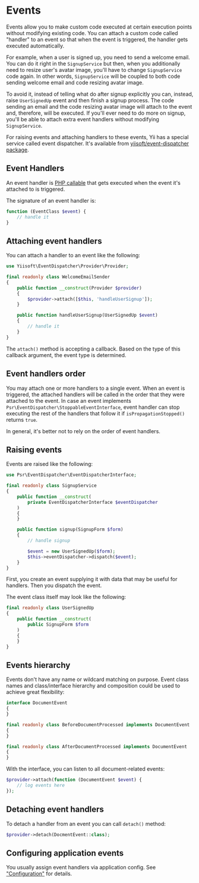 # Events

Events allow you to make custom code executed at certain execution points without modifying existing code.
You can attach a custom code called "handler" to an event so that when the event is triggered, the handler
gets executed automatically. 

For example, when a user is signed up, you need to send a welcome email. You can do it right in
the `SignupService` but then, when you additionally need to resize user's avatar image, you'll have
to change `SignupService` code again. In other words, `SignupService` will be coupled to both code sending
welcome email and code resizing avatar image.
 
To avoid it, instead of telling what do after signup explicitly you can, instead, raise `UserSignedUp` event
and then finish a signup process. The code sending an email and the code resizing avatar image will attach to the event
 and, therefore, will be executed. If you'll ever need to do more on signup, you'll be able to attach extra event
handlers without modifying `SignupService`. 
 
For raising events and attaching handlers to these events, Yii has a special service called event dispatcher.
It's available from [yiisoft/event-dispatcher package](https://github.com/yiisoft/event-dispatcher).

## Event Handlers <span id="event-handlers"></span>

An event handler is [PHP callable](https://www.php.net/manual/en/language.types.callable.php) that gets executed
when the event it's attached to is triggered.

The signature of an event handler is:

```php
function (EventClass $event) {
    // handle it
}
```

## Attaching event handlers <span id="attaching-event-handlers"></span>

You can attach a handler to an event like the following:

```php
use Yiisoft\EventDispatcher\Provider\Provider;

final readonly class WelcomeEmailSender
{
    public function __construct(Provider $provider)
    {
        $provider->attach([$this, 'handleUserSignup']);
    }

    public function handleUserSignup(UserSignedUp $event)
    {
        // handle it    
    }
}
```

The `attach()` method is accepting a callback. Based on the type of this callback argument, the event type is
determined.

## Event handlers order

You may attach one or more handlers to a single event. When an event is triggered, the attached handlers
will be called in the order that they were attached to the event. In case an event implements
`Psr\EventDispatcher\StoppableEventInterface`, event handler can stop executing the rest of the handlers 
that follow it if `isPropagationStopped()` returns `true`.

In general, it's better not to rely on the order of event handlers.

## Raising events <span id="raising-events"></span>

Events are raised like the following:

```php
use Psr\EventDispatcher\EventDispatcherInterface;

final readonly class SignupService
{
    public function __construct(
        private EventDispatcherInterface $eventDispatcher
    )
    {
    }

    public function signup(SignupForm $form)
    {
        // handle signup

        $event = new UserSignedUp($form);
        $this->eventDispatcher->dispatch($event);
    }
}
```

First, you create an event supplying it with data that may be useful for handlers. Then you dispatch the event.

The event class itself may look like the following:

```php
final readonly class UserSignedUp
{
    public function __construct(
        public SignupForm $form
    )
    {
    }
}
```

## Events hierarchy

Events don't have any name or wildcard matching on purpose. Event class names and class/interface hierarchy
and composition could be used to achieve great flexibility:

```php
interface DocumentEvent
{
}

final readonly class BeforeDocumentProcessed implements DocumentEvent
{
}

final readonly class AfterDocumentProcessed implements DocumentEvent
{
}
```

With the interface, you can listen to all document-related events:


```php
$provider->attach(function (DocumentEvent $event) {
    // log events here
});
``` 

## Detaching event handlers <span id="detaching-event-handlers"></span>

To detach a handler from an event you can call `detach()` method:


```php
$provider->detach(DocmentEvent::class);
```

## Configuring application events

You usually assign event handlers via application config. See ["Configuration"](configuration.md) for details.
